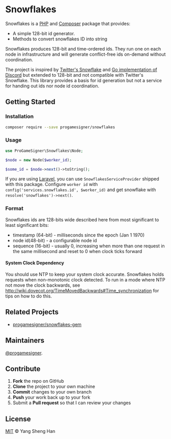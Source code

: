 # Snowflakes

Snowflakes is a [PHP](https://php.net/) and [Composer](https://getcomposer.org/) package that provides:
 * A simple 128-bit id generator.
 * Methods to convert snowflakes ID into string

Snowflakes produces 128-bit and time-ordered ids. They run one on each node in infrastructure and will generate conflict-free ids on-demand without coordination.

The project is inspired by [Twitter's Snowflake](https://github.com/twitter/snowflake) and [Go implementation of Discord](https://github.com/bwmarrin/snowflake) but extended to 128-bit and not compatible with Twitter's Snowflake. This library provides a basis for id generation but not a service for handing out ids nor node id coordination.

## Getting Started

### Installation

```sh
composer require --save progamesigner/snowflakes
```

### Usage

```php
use ProGameSigner\Snowflakes\Node;

$node = new Node($worker_id);

$some_id = $node->next()->toString();
```

If you are using [Laravel](https://laravel.com/), you can use `SnowflakesServiceProvider` shipped with this package. Configure `worker id` with `config('services.snowflakes.id', $worker_id)` and get snowflake with `resolve('snowflakes')->next()`.

### Format

Snowflakes ids are 128-bits wide described here from most significant to least significant bits:
* timestamp (64-bit) - milliseconds since the epoch (Jan 1 1970)
* node id(48-bit) - a configurable node id
* sequence (16-bit) - usually 0, increasing when more than one request in the same millisecond and reset to 0 when clock ticks forward

#### System Clock Dependency

You should use NTP to keep your system clock accurate. Snowflakes holds requests when non-monotonic clock detected. To run in a mode where NTP not move the clock backwards, see http://wiki.dovecot.org/TimeMovedBackwards#Time_synchronization for tips on how to do this.

## Related Projects

* [progamesigner/snowflakes-gem](https://github.com/progamesigner/snowflakes-gem)

## Maintainers

[@progamesigner](https://github.com/progamesigner).

## Contribute

 1. **Fork** the repo on GitHub
 2. **Clone** the project to your own machine
 3. **Commit** changes to your own branch
 4. **Push** your work back up to your fork
 5. Submit a **Pull request** so that I can review your changes

## License
[MIT](LICENSE) © Yang Sheng Han
